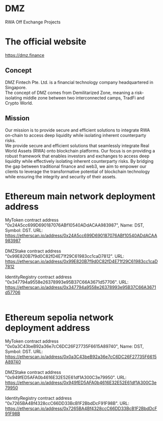 # DMZ
RWA Off Exchange Projects

# The official website
https://dmz.finance

## Concept
DMZ Fintech Pte. Ltd. is a financial technology company headquartered in Singapore.<br>
The concept of DMZ comes from Demilitarized Zone, meaning a risk-isolating middle zone between two interconnected camps, TradFi and Crypto World.

## Mission
Our mission is to provide secure and efficient solutions to integrate RWA on-chain to access deep liquidity while isolating inherent counterparty risks.<br>
We provide secure and efficient solutions that seamlessly integrate Real World Assets (RWA) onto blockchain platforms. Our focus is on providing a robust framework that enables investors and exchanges to access deep liquidity while effectively isolating inherent counterparty risks. By bridging the gap between traditional finance and web3, we aim to empower our clients to leverage the transformative potential of blockchain technology while ensuring the integrity and security of their assets.<br>

# Ethereum main network deployment address
MyToken contract address "0x24A5cc699D690187076ABf10540ADdACAA983987", Name: DST, Symbol: DST. URL: https://etherscan.io/address/0x24A5cc699D690187076ABf10540ADdACAA983987<br><br>
DMZStake contract address "0x99E820B7f9d0C82fD4E71f29C61983cc1caD7812". URL: https://etherscan.io/address/0x99E820B7f9d0C82fD4E71f29C61983cc1caD7812<br><br>
IdentityRegistry contract address "0x347794a9558e26378993e95B37C66A3671d57706". URL: https://etherscan.io/address/0x347794a9558e26378993e95B37C66A3671d57706<br><br>

# Ethereum sepolia network deployment address
MyToken contract address "0x0a3C43beB92a36e7cC6DC26F27735F6615A89740", Name: DST, Symbol: DST. URL: https://etherscan.io/address/0x0a3C43beB92a36e7cC6DC26F27735F6615A89740<br><br>
DMZStake contract address "0x949fED5AFA0b4616E32E52E61df1A300C3e79950". URL: https://etherscan.io/address/0x949fED5AFA0b4616E32E52E61df1A300C3e79950<br><br>
IdentityRegistry contract address "0x7265BA4Bf4328ccC66DD33BcB1F2BbdDcF91F98B". URL: https://etherscan.io/address/0x7265BA4Bf4328ccC66DD33BcB1F2BbdDcF91F98B<br><br>
